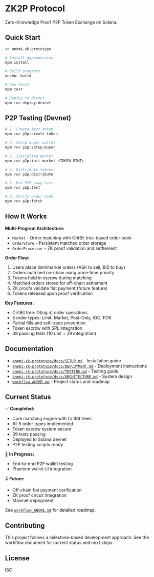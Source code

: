 # ZK2P Protocol

Zero-Knowledge Proof P2P Token Exchange on Solana.

## Quick Start

```bash
cd anomi-zk-prototype

# Install dependencies
npm install

# Build programs
anchor build

# Run tests
npm test

# Deploy to devnet
npm run deploy:devnet
```

## P2P Testing (Devnet)

```bash
# 1. Create test token
npm run p2p:create-token

# 2. Setup buyer wallet
npm run p2p:setup-buyer

# 3. Initialize market
npm run p2p:init-market <TOKEN_MINT>

# 4. Distribute tokens
npm run p2p:distribute

# 5. Run P2P swap test
npm run p2p:test

# 6. Verify order book
npm run p2p:fetch
```

## How It Works

**Multi-Program Architecture:**
- `Market` - Order matching with CritBit tree-based order book
- `OrderStore` - Persistent matched order storage
- `OrderProcessor` - ZK proof validation and settlement

**Order Flow:**
1. Users place limit/market orders (ASK to sell, BID to buy)
2. Orders matched on-chain using price-time priority
3. Tokens held in escrow during matching
4. Matched orders stored for off-chain settlement
5. ZK proofs validate fiat payment (future feature)
6. Tokens released upon proof verification

**Key Features:**
- CritBit tree: O(log n) order operations
- 5 order types: Limit, Market, Post-Only, IOC, FOK
- Partial fills and self-trade prevention
- Token escrow with SPL integration
- 39 passing tests (10 unit + 29 integration)

## Documentation

- [`anomi-zk-prototype/docs/SETUP.md`](anomi-zk-prototype/docs/SETUP.md) - Installation guide
- [`anomi-zk-prototype/docs/DEPLOYMENT.md`](anomi-zk-prototype/docs/DEPLOYMENT.md) - Deployment instructions
- [`anomi-zk-prototype/docs/TESTING.md`](anomi-zk-prototype/docs/TESTING.md) - Testing guide
- [`anomi-zk-prototype/docs/ARCHITECTURE.md`](anomi-zk-prototype/docs/ARCHITECTURE.md) - System design
- [`workflow_ANOMI.md`](workflow_ANOMI.md) - Project status and roadmap

## Current Status

✅ **Completed:**
- Core matching engine with CritBit trees
- All 5 order types implemented
- Token escrow system secure
- 39 tests passing
- Deployed to Solana devnet
- P2P testing scripts ready

🚧 **In Progress:**
- End-to-end P2P wallet testing
- Phantom wallet UI integration

⏳ **Future:**
- Off-chain fiat payment verification
- ZK proof circuit integration
- Mainnet deployment

See [`workflow_ANOMI.md`](workflow_ANOMI.md) for detailed roadmap.

## Contributing

This project follows a milestone-based development approach. See the workflow document for current status and next steps.

## License

ISC

